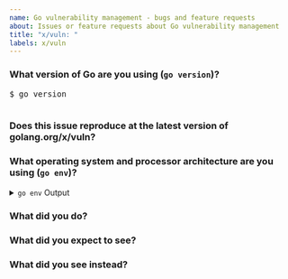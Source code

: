 ```yaml
---
name: Go vulnerability management - bugs and feature requests
about: Issues or feature requests about Go vulnerability management
title: "x/vuln: "
labels: x/vuln
---
```


<!--
Please answer these questions before submitting your issue. Thanks!

To add a new vulnerability to the Go vulnerability database
(https://vuln.go.dev), see https://go.dev/s/vulndb-report-new.

To report an issue about a report, see https://go.dev/s/vulndb-report-feedback.
-->

### What version of Go are you using (`go version`)?

<pre>
$ go version

</pre>

### Does this issue reproduce at the latest version of golang.org/x/vuln?



### What operating system and processor architecture are you using (`go env`)?

<details><summary><code>go env</code> Output</summary><br><pre>
$ go env

</pre></details>

### What did you do?

<!--
If possible, provide a recipe for reproducing the error.
A complete runnable program is good.
A link on go.dev/play is best.
-->



### What did you expect to see?



### What did you see instead?


